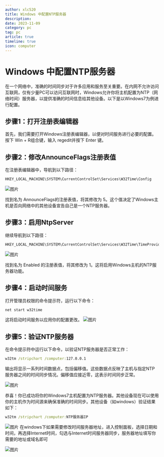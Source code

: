 ```yaml
---
author: xlc520
title: Windows 中配置NTP服务器
description: 
date: 2023-11-09
category: pc
tag: pc
article: true
timeline: true
icon: computer
---
```


# Windows 中配置NTP服务器

在一个网络中，准确的时间同步对于许多应用和服务至关重要。在内网不允许访问互联网，仅有少量PC可以访问互联网时，Windows允许你将主机配置为NTP（网络时间）服务器，以提供准确的时间信息给其他设备。以下是以Windows7为例进行配置。

## **步骤1：打开注册表编辑器**

首先，我们需要打开Windows注册表编辑器，以便对时间服务进行必要的配置。按下 Win + R组合键，输入 regedit并按下 Enter 键。

## **步骤2：修改AnnounceFlags注册表值**

在注册表编辑器中，导航到以下路径：

```bat
HKEY_LOCAL_MACHINE\SYSTEM\CurrentControlSet\Services\W32Time\Config
```

![图片](https://bitbucket.org/xlc520/blogasset/raw/main/images3/640-1699510219664-0.png)

找到名为 AnnounceFlags的注册表值，将其修改为 5。这个值决定了Windows主机是否向网络中的其他设备宣告自己是一个NTP服务器。

## **步骤3：启用NtpServer**

继续导航到以下路径：

```bat
HKEY_LOCAL_MACHINE\SYSTEM\CurrentControlSet\Services\W32Time\TimeProviders\NtpServer
```

![图片](https://bitbucket.org/xlc520/blogasset/raw/main/images3/640-1699510219664-1.png)

找到名为 Enabled 的注册表值，将其修改为 1。这将启用Windows主机的NTP服务器功能。

## 步骤4：启动时间服务

打开管理员权限的命令提示符，运行以下命令：

```bat
net start w32time
```

这将启动时间服务以应用你的配置更改。
![图片](https://bitbucket.org/xlc520/blogasset/raw/main/images3/640-1699510219664-2.png)

## **步骤5：验证NTP服务器**

在命令提示符中运行以下命令，以验证NTP服务器是否正常工作：

```bat
w32tm /stripchart /computer:127.0.0.1
```

输出将显示一系列时间数据点，包括偏移值。这些数据点反映了主机与指定NTP服务器之间的时间同步情况。偏移值应接近零，这表示时间同步正常。

![图片](https://bitbucket.org/xlc520/blogasset/raw/main/images3/640-1699510219664-3.png)

恭喜！你已成功将你的Windows7主机配置为NTP服务器。其他设备现在可以使用你的主机作为时间源来确保准确的时间同步。其他设备（如windows）验证结果如下：

```bat
w32tm /stripchart /computer:NTP服务器IP
```

![图片](https://bitbucket.org/xlc520/blogasset/raw/main/images3/640-1699510219664-4.png)
在windows下如果需要修改时间服务器地址，进入控制面板，选择日期和时间，再选择Internet时间，勾选与Internet时间服务器同步，服务器地址填写你需要的地址或域名即可

![图片](https://bitbucket.org/xlc520/blogasset/raw/main/images3/640-1699510219664-5.png)